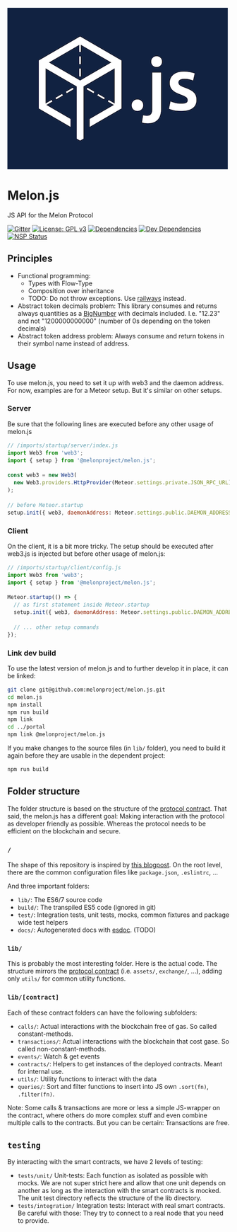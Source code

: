 ![Melon.js Logo](/docs/media/melonjs-500.png?raw=true)

Melon.js
========

JS API for the Melon Protocol

[![Gitter][gitter-badge]][gitter-url]
[![License: GPL v3][license-badge]][license-badge-url]
[![Dependencies][dependencies-badge]][dependencies-badge-url]
[![Dev Dependencies][devDependencies-badge]][devDependencies-badge-url]
[![NSP Status][NSP Status badge]][NSP Status]

## Principles

- Functional programming:
  - Types with Flow-Type
  - Composition over inheritance
  - TODO: Do not throw exceptions. Use [railways](http://fsharpforfunandprofit.com/rop/) instead.
- Abstract token decimals problem: This library consumes and returns always
  quantities as a [BigNumber] with decimals included. I.e. "12.23" and not 
  "1200000000000" (number of 0s depending on the token decimals)
- Abstract token address problem: Always consume and return tokens in their 
  symbol name instead of address.

## Usage

To use melon.js, you need to set it up with web3 and the daemon address. For now,
examples are for a Meteor setup. But it's similar on other setups.

### Server

Be sure that the following lines are executed before any other usage of
melon.js

```javascript
// /imports/startup/server/index.js
import Web3 from 'web3';
import { setup } from '@melonproject/melon.js';

const web3 = new Web3(
  new Web3.providers.HttpProvider(Meteor.settings.private.JSON_RPC_URL),
);

// before Meteor.startup
setup.init({ web3, daemonAddress: Meteor.settings.public.DAEMON_ADDRESS });
```

### Client

On the client, it is a bit more tricky. The setup should be executed after
web3.js is injected but before other usage of melon.js:

```javascript
// /imports/startup/client/config.js
import Web3 from 'web3';
import { setup } from '@melonproject/melon.js';

Meteor.startup(() => {
  // as first statement inside Meteor.startup
  setup.init({ web3, daemonAddress: Meteor.settings.public.DAEMON_ADDRESS });
  
  // ... other setup commands
});
```

### Link dev build

To use the latest version of melon.js and to further develop it in place,
it can be linked:

```bash
git clone git@github.com:melonproject/melon.js.git
cd melon.js
npm install
npm run build
npm link
cd ../portal
npm link @melonproject/melon.js
```

If you make changes to the source files (in `lib/` folder), you need to
build it again before they are usable in the dependent project:
```bash
npm run build
```

## Folder structure

The folder structure is based on the structure of the 
[protocol contract]. That said, the melon.js has a different
goal: Making interaction with the protocol as developer friendly as possible.
Whereas the protocol needs to be efficient on the blockchain and secure.


### `/`
The shape of this repository is inspired by [this blogpost][hacker noon react lib].
On the root level, there are the common configuration files like `package.json`,
`.eslintrc`, ...

And three important folders:

- `lib/`: The ES6/7 source code
- `build/`: The transpiled ES5 code (ignored in git)
- `test/`: Integration tests, unit tests, mocks, common fixtures and package 
  wide test helpers
- `docs/`: Autogenerated docs with [esdoc]. (TODO)


### `lib/`
This is probably the most interesting folder. Here is the actual code. The 
structure mirrors the [protocol contract] (i.e. `assets/`, `exchange/`, ...),
adding only `utils/` for common utility functions.

### `lib/[contract]`
Each of these contract folders can have the following subfolders:

- `calls/`: Actual interactions with the blockchain free of gas.
  So called constant-methods.
- `transactions/`: Actual interactions with the blockchain that cost gase. 
  So called non-constant-methods.
- `events/`: Watch & get events 
- `contracts/`: Helpers to get instances of the deployed contracts. Meant for 
  internal use. 
- `utils/`: Utility functions to interact with the data
- `queries/`: Sort and filter functions to insert into JS own `.sort(fn)`,
  `.filter(fn)`.

Note: Some calls & transactions are more or less a simple JS-wrapper on the
contract, where others do more complex stuff and even combine multiple calls
to the contracts. But you can be certain: Transactions are free.

## `testing`

By interacting with the smart contracts, we have 2 levels of testing:

- `tests/unit/` Unit-tests: Each function as isolated as possible with mocks.
  We are not super strict here and allow that one unit depends on another as
  long as the interaction with the smart contracts is mocked. The unit test
  directory reflects the structure of the lib directory.
- `tests/integration/` Integration tests: Interact with real smart contracts.
  Be careful with those: They try to connect to a real node that you need to
  provide.


[gitter-badge]: https://img.shields.io/gitter/room/melonproject/general.js.svg?style=flat-square
[gitter-url]: https://gitter.im/melonproject/general?utm_source=badge&utm_medium=badge&utm_campaign=pr-badge&utm_content=badge
[license-badge]: https://img.shields.io/badge/License-GPL%20v3-blue.svg?style=flat-square
[license-badge-url]: ./LICENSE
[dependencies-badge]: https://img.shields.io/david/melonproject/melon.js.svg?style=flat-square
[dependencies-badge-url]: https://david-dm.org/melonproject/melon.js
[devDependencies-badge]: https://img.shields.io/david/dev/melonproject/melon.js.svg?style=flat-square
[devDependencies-badge-url]: https://david-dm.org/melonproject/portal#info=devDependencies
[NSP Status badge]: https://nodesecurity.io/orgs/melonproject/projects/cb1dd04e-1069-4ffd-8210-70ec757ed3de/badge?style=flat-square
[NSP Status]: https://nodesecurity.io/orgs/melonproject/projects/cb1dd04e-1069-4ffd-8210-70ec757ed3de

[BigNumber]: https://mikemcl.github.io/bignumber.js/
[protocol contract]: https://github.com/melonproject/protocol/tree/master/contracts
[hacker noon react lib]: https://hackernoon.com/building-a-react-component-library-part-1-d8a1e248fe6c
[esdoc]: https://esdoc.org/
